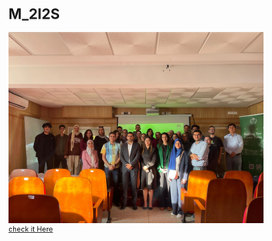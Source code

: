# M_2I2S

![Alt text for image](./m_image.jpeg)
[check it Here](https://www.linkedin.com/posts/facult%C3%A9-des-sciences-universit%C3%A9-med-v-28b4bb214_une-r%C3%A9union-hautement-fructueuse-sest-tenue-activity-7255219440286318593-1f_I?utm_source=share&utm_medium=member_desktop)

